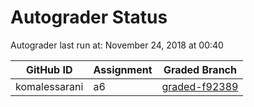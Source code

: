 # Autograder Status
Autograder last run at: November 24, 2018 at 00:40

| GitHub ID | Assignment | Graded Branch |
|-----------|------------|---------------|
| komalessarani | a6 | [graded-f92389](https://github.com/Fall2018COMP401-001/a6-komalessarani/tree/graded-f92389) | 
